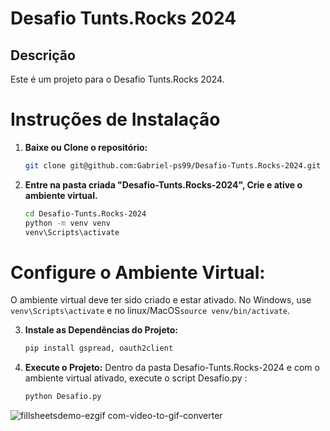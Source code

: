 
# Desafio Tunts.Rocks 2024

## Descrição
Este é um projeto para o Desafio Tunts.Rocks 2024.

# Instruções de Instalação
1. **Baixe ou Clone o repositório:**
   ```bash
   git clone git@github.com:Gabriel-ps99/Desafio-Tunts.Rocks-2024.git

2. **Entre na pasta criada "Desafio-Tunts.Rocks-2024", Crie e ative o ambiente virtual.**
   ```bash
   cd Desafio-Tunts.Rocks-2024
   python -m venv venv
   venv\Scripts\activate
   
# Configure o Ambiente Virtual:
O ambiente virtual deve ter sido criado e estar ativado.
No Windows, use `venv\Scripts\activate` e no linux/MacOS`source venv/bin/activate`.


3. **Instale as Dependências do Projeto:**
   ```bash
   pip install gspread, oauth2client

4. **Execute o Projeto:**
Dentro da pasta Desafio-Tunts.Rocks-2024 e com o ambiente virtual ativado, execute o script Desafio.py :
   ```bash
   python Desafio.py

![fillsheetsdemo-ezgif com-video-to-gif-converter](https://github.com/Gabriel-ps99/Desafio-Tunts.Rocks-2024/assets/121944069/8010ebad-f492-4107-8165-7255c95af7e1)


